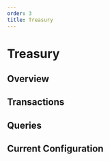 ```yaml
---
order: 3
title: Treasury
---
```


# Treasury

## Overview

## Transactions

## Queries

## Current Configuration
